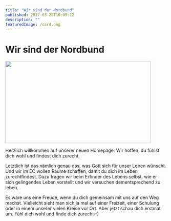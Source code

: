 ```yaml
---
title: "Wir sind der Nordbund"
published: 2017-03-28T16:05:12
description: ""
featuredImage: /card.png
---
```


# Wir sind der Nordbund

<p><img src="/old/Wir-sind-der-Nordbund-1024x577.png" alt width="454" height="256"></p><p>Herzlich willkommen auf unserer neuen Homepage. Wir hoffen, du fühlst dich wohl und findest dich zurecht.</p><p>Letztlich ist das nämlich genau das, was Gott sich für unser Leben wünscht. Und wir im EC wollen Räume schaffen, damit du dich im Leben zurechtfindest. Dazu fragen wir beim Erfinder des Lebens selbst, wie er sich gelingendes Leben vorstellt und wir versuchen dementsprechend zu leben.</p><p>Es wäre uns eine Freude, wenn du dich gemeinsam mit uns auf den Weg machst. Vielleicht sieht man sich ja mal auf einer Freizeit, einer Schulung oder in einem unserer vielen Kreise vor Ort. Aber jetzt schau dich erstmal um. Fühl dich wohl und finde dich zurecht:-)</p>